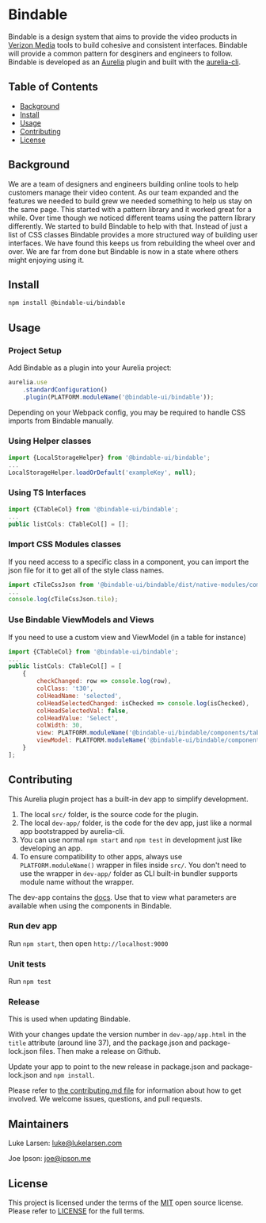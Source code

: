 # Bindable


Bindable is a design system that aims to provide the video products in <a href="https://www.verizondigitalmedia.com" target="_blank">Verizon Media</a> tools to build cohesive and consistent interfaces. Bindable will provide a common pattern for desginers and engineers to follow. Bindable is developed as an <a href="https://aurelia.io" target="_blank">Aurelia</a> plugin and built with the <a href="https://github.com/aurelia/cli" target="_blank">aurelia-cli</a>.

## Table of Contents

- [Background](#background)
- [Install](#install)
- [Usage](#usage)
- [Contributing](#contributing)
- [License](#license)

## Background

We are a team of designers and engineers building online tools to help customers manage their video content. As our team expanded and the features we needed to build grew we needed something to help us stay on the same page. This started with a pattern library and it worked great for a while. Over time though we noticed different teams using the pattern library differently. We started to build Bindable to help with that. Instead of just a list of CSS classes Bindable provides a more structured way of building user interfaces. We have found this keeps us from rebuilding the wheel over and over. We are far from done but Bindable is now in a state where others might enjoying using it.

## Install

```bash
npm install @bindable-ui/bindable
```

## Usage

### Project Setup

Add Bindable as a plugin into your Aurelia project:

```js
aurelia.use
    .standardConfiguration()
    .plugin(PLATFORM.moduleName('@bindable-ui/bindable'));
```

Depending on your Webpack config, you may be required to handle CSS imports from Bindable manually.

### Using Helper classes

```js
import {LocalStorageHelper} from '@bindable-ui/bindable';
...
LocalStorageHelper.loadOrDefault('exampleKey', null);
```

### Using TS Interfaces

```js
import {CTableCol} from '@bindable-ui/bindable';
...
public listCols: CTableCol[] = [];
```

### Import CSS Modules classes

If you need access to a specific class in a component, you can import the json file for it to get all of the style class names.

```js
import cTileCssJson from '@bindable-ui/bindable/dist/native-modules/components/tile/c-tile/c-tile.css.json';
...
console.log(cTileCssJson.tile);
```

### Use Bindable ViewModels and Views

If you need to use a custom view and ViewModel (in a table for instance)

```js
import {CTableCol} from '@bindable-ui/bindable';
...
public listCols: CTableCol[] = [
    {
        checkChanged: row => console.log(row),
        colClass: 't30',
        colHeadName: 'selected',
        colHeadSelectedChanged: isChecked => console.log(isChecked),
        colHeadSelectedVal: false,
        colHeadValue: 'Select',
        colWidth: 30,
        view: PLATFORM.moduleName('@bindable-ui/bindable/components/tables/td-contents/c-td-check/c-td-check.html'),
        viewModel: PLATFORM.moduleName('@bindable-ui/bindable/components/tables/td-contents/c-td-check/c-td-check'),
    }
];
```

## Contributing

This Aurelia plugin project has a built-in dev app to simplify development.

1. The local `src/` folder, is the source code for the plugin.
2. The local `dev-app/` folder, is the code for the dev app, just like a normal app bootstrapped by aurelia-cli.
3. You can use normal `npm start` and `npm test` in development just like developing an app.
4. To ensure compatibility to other apps, always use `PLATFORM.moduleName()` wrapper in files inside `src/`. You don't need to use the wrapper in `dev-app/` folder as CLI built-in bundler supports module name without the wrapper.

The dev-app contains the <a href="https://bindable-ui.com" target="_blank">docs</a>. Use that to view what parameters are available when using the components in Bindable.

### Run dev app

Run `npm start`, then open `http://localhost:9000`

### Unit tests

Run `npm test`

### Release
This is used when updating Bindable.

With your changes update the version number in `dev-app/app.html` in the `title` attribute (around line 37), and the package.json and package-lock.json files. Then make a release on Github.

Update your app to point to the new release in package.json and package-lock.json and `npm install`.

Please refer to [the contributing.md file](Contributing.md) for information about how to get involved. We welcome issues, questions, and pull requests.

## Maintainers

Luke Larsen: luke@lukelarsen.com

Joe Ipson: joe@ipson.me

## License

This project is licensed under the terms of the [MIT](LICENSE) open source license. Please refer to [LICENSE](LICENSE) for the full terms.
